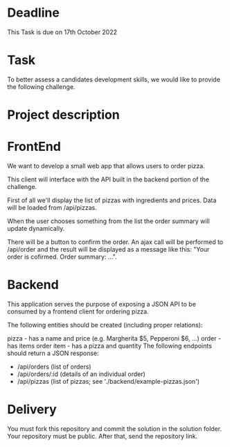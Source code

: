 # Deadline
This Task is due on 17th October 2022


# Task
To better assess a candidates development skills, we would like to provide the following challenge.

# Project description
# FrontEnd 
We want to develop a small web app that allows users to order pizza.

This client will interface with the API built in the backend portion of the challenge.

First of all we'll display the list of pizzas with ingredients and prices. Data will be loaded from /api/pizzas.

When the user chooses something from the list the order summary will update dynamically.

There will be a button to confirm the order. An ajax call will be performed to /api/order and the result will be displayed as a message like this: "Your order is cofirmed. Order summary: ...".

# Backend
This application serves the purpose of exposing a JSON API to be consumed by a frontend client for ordering pizza.

The following entities should be created (including proper relations):

pizza - has a name and price (e.g. Margherita $5, Pepperoni $6, ...)
order - has items
order item - has a pizza and quantity
The following endpoints should return a JSON response:
* /api/orders (list of orders)
* /api/orders/:id (details of an individual order)
* /api/pizzas (list of pizzas; see './backend/example-pizzas.json')


# Delivery
You must fork this repository and commit the solution in the solution folder. Your repository must be public. After that, send the repository link.
